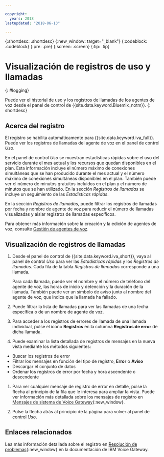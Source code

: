 ```yaml
---

copyright:
  years: 2018
lastupdated: "2018-06-13"

---
```


{:shortdesc: .shortdesc}
{:new_window: target="_blank"}
{:codeblock: .codeblock}
{:pre: .pre}
{:screen: .screen}
{:tip: .tip}


# Visualización de registros de uso y llamadas
{: #logging}

Puede ver el historial de uso y los registros de llamadas de los agentes de voz desde el panel de control de {{site.data.keyword.Bluemix_notm}}.
{: shortdesc}

## Acerca del registro

El registro se habilita automáticamente para {{site.data.keyword.iva_full}}. Puede ver los registros de llamadas del agente de voz en el panel de control _Uso_.

En el panel de control _Uso_ se muestran estadísticas rápidas sobre el uso del servicio durante el mes actual y los recursos que quedan disponibles en el plan. Esta información incluye el número máximo de conexiones simultáneas que se han producido durante el mes actual y el número máximo de conexiones simultáneas disponibles en el plan. También puede ver el número de minutos gratuitos incluidos en el plan y el número de minutos que se han utilizado. En la sección _Registros de llamadas_ se incluye un seguimiento de las _Estadísticas rápidas_.

En la sección _Registros de llamadas_, puede filtrar los registros de llamadas por fecha y nombre de agente de voz para reducir el número de llamadas visualizadas y aislar registros de llamadas específicos.

Para obtener más información sobre la creación y la edición de agentes de voz, consulte [Gestión de agentes de voz](managing.html).

##  Visualización de registros de llamadas

1. Desde el panel de control de {{site.data.keyword.iva_short}}, vaya al panel de control _Uso_ para ver las _Estadísticas rápidas_ y los _Registros de llamadas_. Cada fila de la tabla _Registros de llamadas_ corresponde a una llamada.

      Para cada llamada, puede ver el nombre y el número de teléfono del agente de voz, las horas de inicio y detención y la duración de la llamada. También puede ver un símbolo de aviso junto al nombre del agente de voz, que indica que la llamada ha fallado.

1.  Puede filtrar la lista de llamadas para ver las llamadas de una fecha específica o de un nombre de agente de voz.

1. Para acceder a los registros de errores de llamada de una llamada individual, pulse el icono **Registros** en la columna **Registros de error** de dicha llamada.

1. Puede examinar la lista detallada de registros de mensajes en la nueva vista mediante los métodos siguientes:
  * Buscar los registros de error
  * Filtrar los mensajes en función del tipo de registro, **Error** o **Aviso**
  * Descargar el conjunto de datos
  * Ordenar los registros de error por fecha y hora ascendente o descendente

1. Para ver cualquier mensaje de registro de error en detalle, pulse la flecha al principio de la fila que le interesa para ampliar la vista. Puede ver información más detallada sobre los mensajes de registro en [Mensajes de sistema de Voice Gateway](https://www.ibm.com/support/knowledgecenter/SS4U29/messages.html){:new_window}.

1. Pulse la flecha atrás al principio de la página para volver al panel de control _Uso_.

## Enlaces relacionados
Lea más información detallada sobre el registro en [Resolución de problemas](https://www.ibm.com/support/knowledgecenter/SS4U29/troubleshooting.html){:new_window} en la documentación de IBM Voice Gateway.

